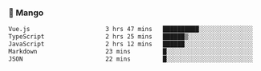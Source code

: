 ### 🥭 Mango

<!--START_SECTION:waka-->

```txt
Vue.js                     3 hrs 47 mins   ██████████░░░░░░░░░░░░░░░   40.45 %
TypeScript                 2 hrs 25 mins   ██████▒░░░░░░░░░░░░░░░░░░   25.93 %
JavaScript                 2 hrs 12 mins   ██████░░░░░░░░░░░░░░░░░░░   23.59 %
Markdown                   23 mins         █░░░░░░░░░░░░░░░░░░░░░░░░   04.12 %
JSON                       22 mins         █░░░░░░░░░░░░░░░░░░░░░░░░   03.93 %
```

<!--END_SECTION:waka-->
